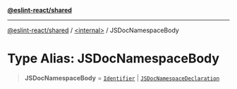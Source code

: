 [**@eslint-react/shared**](../../README.md)

***

[@eslint-react/shared](../../README.md) / [\<internal\>](../README.md) / JSDocNamespaceBody

# Type Alias: JSDocNamespaceBody

> **JSDocNamespaceBody** = [`Identifier`](../interfaces/Identifier-1.md) \| [`JSDocNamespaceDeclaration`](../interfaces/JSDocNamespaceDeclaration.md)
